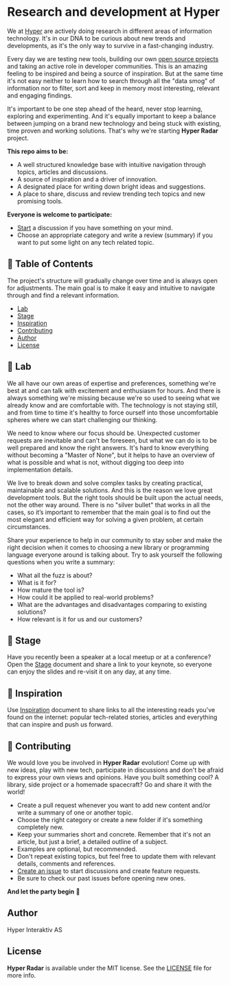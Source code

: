 # Research and development at Hyper

We at [Hyper](https://www.hyper.no) are actively doing research in different
areas of information technology. It's in our DNA to be curious about new trends
and developments, as it's the only way to survive in a fast-changing industry.

Every day we are testing new tools, building our own
[open source projects](https://github.com/hyperoslo) and taking an active role
in developer communities. This is an amazing feeling to be inspired and being a
source of inspiration. But at the same time it's not easy neither to learn how
to search through all the "data smog" of information nor to filter, sort and
keep in memory most interesting, relevant and engaging findings.

It's important to be one step ahead of the heard, never stop learning,
exploring and experimenting. And it's equally important to keep a balance
between jumping on a brand new technology and being stuck with existing, time
proven and working solutions. That's why we're starting **Hyper Radar**
project.

**This repo aims to be:**

- A well structured knowledge base with intuitive navigation through topics,
articles and discussions.
- A source of inspiration and a driver of innovation.
- A designated place for writing down bright ideas and suggestions.
- A place to share, discuss and review trending tech topics and new promising
tools.

**Everyone is welcome to participate:**

- [Start](https://github.com/hyperoslo/hyper-radar/issues/new)
a discussion if you have something on your mind.
- Choose an appropriate category and write a review (summary) if you want to
put some light on any tech related topic.

## 📖 Table of Contents

The project's structure will gradually change over time and is always open for
adjustments. The main goal is to make it easy and intuitive to navigate through
and find a relevant information.

* [Lab](#areas)
* [Stage](#tools)
* [Inspiration](#inspiration)
* [Contributing](#contributing)
* [Author](#author)
* [License](#license)

## 🔭 Lab

We all have our own areas of expertise and preferences, something we're best
at and can talk with excitement and enthusiasm for hours. And there is always
something we're missing because we're so used to seeing what we already know
and are comfortable with. The technology is not staying still, and from time to
time it's healthy to force ourself into those uncomfortable spheres where we
can start challenging our thinking.

We need to know where our focus should be. Unexpected customer requests are
inevitable and can't be foreseen, but what we can do is to be well prepared and
know the right answers. It's hard to know everything without becoming
a "Master of None", but it helps to have an overview of what is possible and
what is not, without digging too deep into implementation details.

We live to break down and solve complex tasks by creating practical,
maintainable and scalable solutions. And this is the reason we love great
development tools. But the right tools should be built upon the actual needs,
not the other way around. There is no "silver bullet" that works in all the
cases, so it’s important to remember that the main goal is to find out the most
elegant and efficient way for solving a given problem, at certain circumstances.

Share your experience to help in our community to stay sober and make the
right decision when it comes to choosing a new library or programming
language everyone around is talking about. Try to ask yourself the following
questions when you write a summary:

- What all the fuzz is about?
- What is it for?
- How mature the tool is?
- How could it be applied to real-world problems?
- What are the advantages and disadvantages comparing to existing solutions?
- How relevant is it for us and our customers?

## 🎤 Stage

Have you recently been a speaker at a local meetup or at a conference?
Open the [Stage](https://github.com/hyperoslo/hyper-radar/blob/master/Library/stage.md)
document and share a link to your keynote, so everyone can enjoy the slides
and re-visit it on any day, at any time.

## 🦄 Inspiration

Use [Inspiration](https://github.com/hyperoslo/hyper-radar/blob/master/Library/inspiration.md)
document to share links to all the interesting reads you've found on the
internet: popular tech-related stories, articles and everything that can
inspire and push us forward.

## 🚀 Contributing

We would love you be involved in **Hyper Radar** evolution!
Come up with new ideas, play with new tech, participate in discussions and
don't be afraid to express your own views and opinions. Have you built
something cool? A library, side project or a homemade spacecraft? Go and share
it with the world!

- Create a pull request whenever you want to add new content and/or write a
summary of one or another topic.
- Choose the right category or create a new folder if it's something completely
new.
- Keep your summaries short and concrete. Remember that it's not an article,
but just a brief, a detailed outline of a subject.
- Examples are optional, but recommended.
- Don't repeat existing topics, but feel free to update them with relevant
details, comments and references.
- [Create an issue](https://github.com/hyperoslo/hyper-radar/issues/new) to
start discussions and create feature requests.
- Be sure to check our past issues before opening new ones.

**And let the party begin** 🎉

## Author

Hyper Interaktiv AS

## License

**Hyper Radar** is available under the MIT license. See the [LICENSE](https://github.com/hyperoslo/hyper-radar/blob/master/LICENSE.md)
file for more info.
